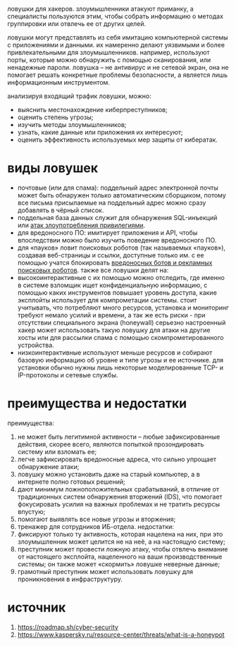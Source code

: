 ловушки для хакеров. злоумышленники атакуют приманку, а специалисты пользуются этим, чтобы собрать информацию о методах группировки или отвлечь ее от других целей.

ловушки могут представлять из себя имитацию компьютерной системы с приложениями и данными. их намеренно делают уязвимыми и более привлекательными для злоумышленников. например, используют порты, которые можно обнаружить с помощью сканирования, или ненадежные пароли. ловушка – не антивирус и не сетевой экран, она не помогает решать конкретные проблемы безопасности, а является лишь информационным инструментом.

анализируя входящий трафик ловушки, можно:
- выяснить местонахождение киберпреступников;
- оценить степень угрозы;
- изучить методы злоумышленников;
- узнать, какие данные или приложения их интересуют;
- оценить эффективность используемых мер защиты от кибератак.
# виды ловушек
- почтовые (или для спама): поддельный адрес электронной почты может быть обнаружен только автоматическим сборщиком, потому все письма присылаемые на поддельный адрес можно сразу добавлять в чёрный список.
- поддельная база данных служит для обнаружения SQL-инъекций или [атак злоупотребления привилегиями](user-based-attacks.md).
- для вредоносного ПО: имитирует приложения и API, чтобы впоследствии можно было изучить поведение вредоносного ПО.
- для «пауков» ловит поисковых роботов (так называемых «пауков»), создавая веб-страницы и ссылки, доступные только им. с ее помощью учатся блокировать [вредоносных ботов и рекламных поисковых роботов](threats-list.md).
также все ловушки делят на:
- высокоинтерактивные
	с их помощью можно отследить, где именно в системе взломщик ищет конфиденциальную информацию, с помощью каких инструментов повышает уровень доступа, какие эксплойты использует для компрометации системы.
	стоит учитывать, что потребляют много ресурсов, установка и мониторинг требуют немало усилий и времени, а так же есть риски - при отсутствии специального экрана (honeywall) серьезно настроенный хакер может использовать такую ловушку для атаки на другие хосты или для рассылки спама с помощью скомпрометированного устройства.
- низкоинтерактивные
	используют меньше ресурсов и собирают базовую информацию об уровне и типе угрозы и ее источнике. для установки обычно нужны лишь некоторые моделированные TCP- и IP-протоколы и сетевые службы.
# преимущества и недостатки
преимущества:
1. не может быть легитимной активности – любые зафиксированные действия, скорее всего, являются попыткой прозондировать систему или взломать ее;
2. легче зафиксировать вредоносные адреса, что сильно упрощает обнаружение атаки;
3. ловушку можно установить даже на старый компьютер, а в интернете полно готовых решений;
4. дают минимум ложноположительных срабатываний, в отличие от традиционных систем обнаружения вторжений (IDS), что помогает фокусировать усилия на важных проблемах и не тратить ресурсы впустую;
5. помогают выявлять все новые угрозы и вторжения;
6. тренажер для сотрудников ИБ-отдела.
недостатки:
1. фиксируют только ту активность, которая нацелена на них, при это злоумышленник может целится не на неё, а на настоящую систему;
2. преступник может провести ложную атаку, чтобы отвлечь внимание от настоящего эксплойта, нацеленного на ваши производственные системы; он также может «скормить» ловушке неверные данные;
3. грамотный преступник может использовать ловушку для проникновения в инфраструктуру.
# источник
1. https://roadmap.sh/cyber-security
2. https://www.kaspersky.ru/resource-center/threats/what-is-a-honeypot